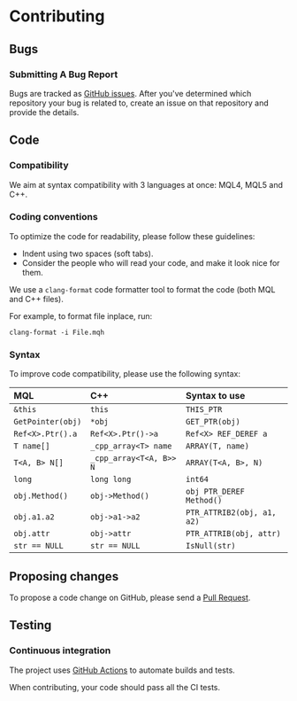 # Contributing

## Bugs

### Submitting A Bug Report

Bugs are tracked as [GitHub issues](https://guides.github.com/features/issues/).
After you've determined which repository your bug is related to,
create an issue on that repository and provide the details.

## Code

### Compatibility

We aim at syntax compatibility with 3 languages at once: MQL4, MQL5 and C++.

### Coding conventions

To optimize the code for readability, please follow these guidelines:

* Indent using two spaces (soft tabs).
* Consider the people who will read your code, and make it look nice for them.

We use a `clang-format` code formatter tool to format the code
(both MQL and C++ files).

For example, to format file inplace, run:

    clang-format -i File.mqh

### Syntax

To improve code compatibility, please use the following syntax:

| MQL               | C++                     | Syntax to use              |
|:------------------|:------------------------|:---------------------------|
| `&this`           | `this`                  | `THIS_PTR`                 |
| `GetPointer(obj)` | `*obj`                  | `GET_PTR(obj)`             |
| `Ref<X>.Ptr().a`  | `Ref<X>.Ptr()->a`       | `Ref<X> REF_DEREF a`       |
| `T name[]`        | `_cpp_array<T> name`    | `ARRAY(T, name)`           |
| `T<A, B> N[]`     | `_cpp_array<T<A, B>> N` | `ARRAY(T<A, B>, N)`        |
| `long`            | `long long`             | `int64`                    |
| `obj.Method()`    | `obj->Method()`         | `obj PTR_DEREF Method()`   |
| `obj.a1.a2`       | `obj->a1->a2`           | `PTR_ATTRIB2(obj, a1, a2)` |
| `obj.attr`        | `obj->attr`             | `PTR_ATTRIB(obj, attr)`    |
| `str == NULL`     | `str == NULL`           | `IsNull(str)`              |

## Proposing changes

To propose a code change on GitHub,
please send a [Pull Request](https://support.github.com/features/pull-requests).

## Testing

### Continuous integration

The project uses [GitHub Actions](https://github.com/features/actions)
to automate builds and tests.

When contributing, your code should pass all the CI tests.
